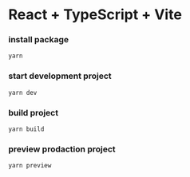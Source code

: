# React + TypeScript + Vite

### install package

```
yarn
```

### start development project

```
yarn dev
```

### build project

```
yarn build
```

### preview prodaction project

```
yarn preview
```
